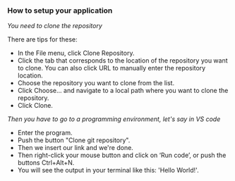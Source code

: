 ### How to setup your application

_You need to clone the repository_

There are tips for these:
- In the File menu, click Clone Repository.
- Click the tab that corresponds to the location of the repository you want to clone. You can also click URL to manually enter the repository location.
- Choose the repository you want to clone from the list.
- Click Choose... and navigate to a local path where you want to clone the repository.
- Click Clone.

_Then you have to go to a programming environment, let's say in VS code_

- Enter the program.
- Push the button "Clone git repository".
- Then we insert our link and we're done.
- Then right-click your mouse button and click on ‘Run code’, or push the buttons Ctrl+Alt+N.
- You will see the output in your terminal like this: 'Hello World!'.
